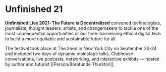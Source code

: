 # Unfinished 21

**Unfinished Live 2021: The Future is Decentralized** convened technologists, journalists, thought leaders, artists, and changemakers to tackle one of the most consequential opportunities of our time: harnessing ethical digital tech to build a more equitable and sustainable future for all.

The festival took place at The Shed in New York City on September 23-24 and included two days of dynamic mainstage talks, Clubhouse conversations, live podcasts, networking, and interactive exhibits — hosted by author and futurist [[Person/Baratunde Thurston]].